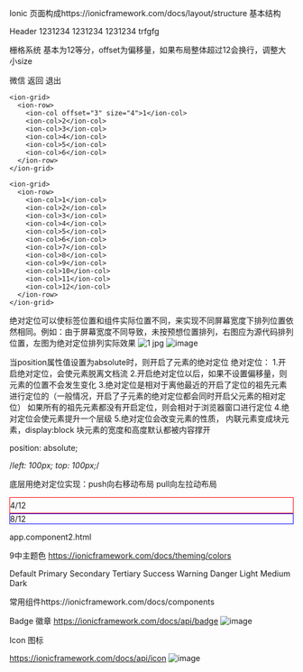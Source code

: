 Ionic
页面构成https://ionicframework.com/docs/layout/structure
基本结构

<ion-app>
    <ion-header>
    <ion-toolbar>
      <ion-title>Header</ion-title>
    </ion-toolbar>
  </ion-header>
  <ion-content>
    <span>1231234</span>
    <span>1231234</span>
    <span>1231234</span>
    
  </ion-content>
  <ion-footer>
    <ion-toolbar>
      <ion-title>
        trfgfg
      </ion-title>
    </ion-toolbar>
  </ion-footer>
  <!-- <ion-router-outlet></ion-router-outlet> -->
</ion-app>

栅格系统 基本为12等分，offset为偏移量，如果布局整体超过12会换行，调整大小size

<ion-app>
  <ion-header>
    <ion-toolbar>
      <ion-title>微信</ion-title>
    </ion-toolbar>
    </ion-header>
  <ion-content>
    <ion-grid>
      <ion-row>
        <ion-col class="tab1" size="2">返回</ion-col>
        <ion-col class="tab1" offset="8" size="2">退出</ion-col>
      </ion-row>
    </ion-grid>
    
    <ion-grid>
      <ion-row>
        <ion-col offset="3" size="4">1</ion-col>
        <ion-col>2</ion-col>
        <ion-col>3</ion-col>
        <ion-col>4</ion-col>
        <ion-col>5</ion-col>
        <ion-col>6</ion-col>
      </ion-row>
    </ion-grid>
    
    <ion-grid>
      <ion-row>
        <ion-col>1</ion-col>
        <ion-col>2</ion-col>
        <ion-col>3</ion-col>
        <ion-col>4</ion-col>
        <ion-col>5</ion-col>
        <ion-col>6</ion-col>
        <ion-col>7</ion-col>
        <ion-col>8</ion-col>
        <ion-col>9</ion-col>
        <ion-col>10</ion-col>
        <ion-col>11</ion-col>
        <ion-col>12</ion-col>
      </ion-row>
    </ion-grid>
  </ion-content>
</ion-app>


绝对定位可以使标签位置和组件实际位置不同，来实现不同屏幕宽度下排列位置依然相同。例如：由于屏幕宽度不同导致，未按预想位置排列，右图应为源代码排列位置，左图为绝对定位排列实际效果
    ![1 jpg](https://user-images.githubusercontent.com/50564769/216077821-8e6bd1e0-90ca-443e-898b-59b74e4fb84b.png)
![image](https://user-images.githubusercontent.com/50564769/216077891-774c700a-3024-4d0b-afbe-160f1a4b39cb.png)


当position属性值设置为absolute时，则开启了元素的绝对定位
绝对定位：
1.开启绝对定位，会使元素脱离文档流
2.开启绝对定位以后，如果不设置偏移量，则元素的位置不会发生变化
3.绝对定位是相对于离他最近的开启了定位的祖先元素进行定位的（一般情况，开启了子元素的绝对定位都会同时开启父元素的相对定位）
    如果所有的祖先元素都没有开启定位，则会相对于浏览器窗口进行定位
4.绝对定位会使元素提升一个层级
5.绝对定位会改变元素的性质，
内联元素变成块元素，display:block
    块元素的宽度和高度默认都被内容撑开

position: absolute;

/*left: 100px;
top: 100px;*/


底层用绝对定位实现：push向右移动布局 pull向左拉动布局
<ion-row>
        <ion-col size="4" push="2"><div style="border:1px solid #f00; padding:5px 0">4/12</div></ion-col>
        <ion-col size="8" pull="1"><div style="border:1px solid #00f">8/12</div></ion-col>
      </ion-row>

app.component2.html


9中主题色
https://ionicframework.com/docs/theming/colors

<ion-button>Default</ion-button>
<ion-button color="primary">Primary</ion-button>
<ion-button color="secondary">Secondary</ion-button>
<ion-button color="tertiary">Tertiary</ion-button>
<ion-button color="success">Success</ion-button>
<ion-button color="warning">Warning</ion-button>
<ion-button color="danger">Danger</ion-button>
<ion-button color="light">Light</ion-button>
<ion-button color="medium">Medium</ion-button>
<ion-button color="dark">Dark</ion-button>




常用组件https://ionicframework.com/docs/components




Badge 徽章
https://ionicframework.com/docs/api/badge
 ![image](https://user-images.githubusercontent.com/50564769/216078178-51de7d41-19ae-491e-83e8-9003a2ed263c.png)



Icon 图标 

https://ionicframework.com/docs/api/icon
 ![image](https://user-images.githubusercontent.com/50564769/216078214-8653512a-d387-4656-870d-034b133c69e1.png)






